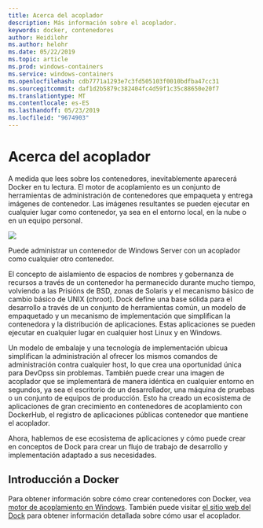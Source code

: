 ```yaml
---
title: Acerca del acoplador
description: Más información sobre el acoplador.
keywords: docker, contenedores
author: Heidilohr
ms.author: helohr
ms.date: 05/22/2019
ms.topic: article
ms.prod: windows-containers
ms.service: windows-containers
ms.openlocfilehash: cdb7771a1293e7c3fd505103f0010bdfba47cc31
ms.sourcegitcommit: daf1d2b5879c382404fc4d59f1c35c88650e20f7
ms.translationtype: MT
ms.contentlocale: es-ES
ms.lasthandoff: 05/23/2019
ms.locfileid: "9674903"
---
```

# <a name="about-docker"></a>Acerca del acoplador

A medida que lees sobre los contenedores, inevitablemente aparecerá Docker en tu lectura. El motor de acoplamiento es un conjunto de herramientas de administración de contenedores que empaqueta y entrega imágenes de contenedor. Las imágenes resultantes se pueden ejecutar en cualquier lugar como contenedor, ya sea en el entorno local, en la nube o en un equipo personal.

![](media/docker.png)

Puede administrar un contenedor de Windows Server con [](https://www.docker.com) un acoplador como cualquier otro contenedor.

El concepto de aislamiento de espacios de nombres y gobernanza de recursos a través de un contenedor ha permanecido durante mucho tiempo, volviendo a las Prisións de BSD, zonas de Solaris y el mecanismo básico de cambio básico de UNIX (chroot). Dock define una base sólida para el desarrollo a través de un conjunto de herramientas común, un modelo de empaquetado y un mecanismo de implementación que simplifican la contenedora y la distribución de aplicaciones. Estas aplicaciones se pueden ejecutar en cualquier lugar en cualquier host Linux y en Windows.

Un modelo de embalaje y una tecnología de implementación ubicua simplifican la administración al ofrecer los mismos comandos de administración contra cualquier host, lo que crea una oportunidad única para DevOpss sin problemas. También puede crear una imagen de acoplador que se implementará de manera idéntica en cualquier entorno en segundos, ya sea el escritorio de un desarrollador, una máquina de pruebas o un conjunto de equipos de producción. Esto ha creado un ecosistema de aplicaciones de gran crecimiento en contenedores de acoplamiento con DockerHub, el registro de aplicaciones públicas contenedor que mantiene el acoplador.

Ahora, hablemos de ese ecosistema de aplicaciones y cómo puede crear en conceptos de Dock para crear un flujo de trabajo de desarrollo y implementación adaptado a sus necesidades.

## <a name="get-started-with-docker"></a>Introducción a Docker

Para obtener información sobre cómo crear contenedores con Docker, vea [motor de acoplamiento en Windows](../manage-docker/configure-docker-daemon.md). También puede visitar [el sitio web del Dock](https://www.docker.com) para obtener información detallada sobre cómo usar el acoplador.